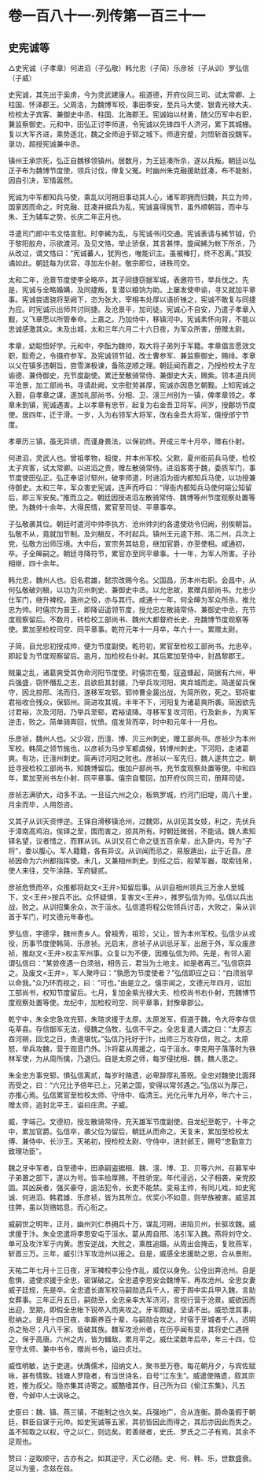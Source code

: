 # 卷一百八十一·列传第一百三十一

## 史宪诚等

△史宪诚（子孝章）何进滔（子弘敬）韩允忠（子简）乐彦祯（子从训）罗弘信（子威）

史宪诚，其先出于奚虏，今为灵武建康人。祖道德，开府仪同三司、试太常卿、上柱国、怀泽郡王。父周洛，为魏博军校，事田季安，至兵马大使、银青光禄大夫、检校太子宾客、兼御史中丞、柱国、北海郡王。宪诚始以材勇，随父历军中右职，兼监察御史。元和中，田弘正讨李师道，令宪诚以先锋四千人济河，累下其城栅。复以大军齐进，乘势逐北，魏之全师迫于郓之城下。师道穷蹙，刘悟斩首投魏军。录功，超授宪诚兼中丞。

镇州王承宗死，弘正自魏移领镇州。居数月，为王廷凑所杀，遂以兵叛。朝廷以弘正子布为魏博节度使，领兵讨伐，俾复父冤。时幽州朱克融援助廷凑，布不能制，因自引决，军情嚣然。

宪诚为中军都知兵马使，乘乱以河朔旧事动其人心，诸军即拥而归魏，共立为帅，国家因而命之。时克融、廷凑并据兵为乱，宪诚喜得旄节，虽外顺朝旨，而中与朱、王为辅车之势，长庆二年正月也。

寻遣司门郎中韦文恪宣慰。时李絺为乱，与宪诚书问交通。宪诚表请与絺节钺，仍于黎阳舣舟，示欲渡河。及见文恪，举止骄倨，其言甚悖。旋闻絺为帐下所杀，乃从改过，谓文恪曰：“宪诚蕃人，犹狗也，唯能识主。虽被棒打，终不忍离。”其狡谲如此。朝廷每为优容，寻加左仆射。敬宗即位，进秩司空。

太和二年，沧景节度使李全略卒，其子同捷窃据军城，表邀符节，举兵伐之。先是，宪诚与全略婚媾，及同捷叛，复潜以粮饷为助。上屡发使申谕，寻又就加平章事。宪诚尝遣骁将至阙下，恣为张大，宰相韦处厚以语折锉之，宪诚不敢复与同捷为应。时宪诚示出师共讨同捷。及沧景平，加司徒。宪诚心不自安，乃遣子孝章入觐，又飞章愿以所管奉命。上嘉之。乃加侍中，移镇河中。宪诚素怀向背，不能以忠诚感激其众。未及出城，太和三年六月二十六日夜，为军众所害，册赠太尉。

孝章，幼聪悟好学。元和中，李酝为魏帅，取大将子弟列于军籍。孝章倡言愿效文职，酝奇之，令摄府参军。及宪诚领节钺，改士曹参军、兼监察御史，赐绯。孝章以父在镇多违朝旨，尝雪涕极谏，备陈逆顺之理。朝廷闻而嘉之，乃授检校太子左谕德、兼侍御史，充节度副使。累迁至散骑常侍、兼御史大夫，赐紫。领本道兵同平沧景，加工部尚书。寻请赴阙，文宗慰劳甚厚，宪诚亦因恳乞朝觐。上知宪诚之入觐，自孝章之谋，遂加礼部尚书，分相、卫、澶三州别为一镇，俾孝章领之。孝章未到镇，宪诚遇害。上以孝章有忠节，起复为右金吾卫将军。间岁，授鄜坊节度使。居四年，迁于滑。一岁，入为右领军大将军，改右金吾大将军，俄授邠宁节度。

孝章历三镇，虽无异绩，而谨身畏法，以保初终。开成三年十月卒，赠右仆射。

何进滔，灵武人也。曾祖孝物，祖俊，并本州军校。父默，夏州衙前兵马使，检校太子宾客，试太常卿。以进滔之贵，赠左散骑常侍。进滔客寄于魏，委质军门，事节度使田弘正。弘正奉诏讨郓州，破李师道，时进滔为衙内都知兵马使，以功授兼侍御史。太和三年，军众害史宪诚，连声而呼曰：“得衙内都知兵马使何端公知留后，即三军安矣。”推而立之。朝廷因授进滔左散骑常侍、魏博等州节度观察处置等使。为魏帅十余年，大得民情，累官至司徒、平章事卒。

子弘敬袭其位。朝廷时遣河中帅李执方、沧州帅刘约各遣使劝令归阙，别俟朝旨。弘敬不从，竟就加节制。及刘稹反，不时起兵。镇州王元逵下邢、洺二州，兵次上党，弘敬方出师压境。大中后，宣宗务其姑息，继加官爵，亦至使相。咸通初，卒。子全皞嗣之。朝廷寻降符节，累官亦至同平章事。十一年，为军人所害。子孙相继，四十余年。

韩允忠，魏州人也。旧名君雄，懿宗改赐今名。父国昌，历本州右职。会昌中，从何弘敬破刘稹，以功为贝州刺史、兼御史中丞。以允忠故，累赠兵部尚书。允忠少仕军门，继升裨校。潞州之役，亦与其行。咸通十一年，何全皞为军众所杀，推允忠为帅。时僖宗为普王，即降诏遥领节度，授允忠左散骑常侍、兼御史中丞，充节度观察留后。不数月，转检校工部尚书、魏州大都督府长史、充魏博节度观察等使。累加至检校司空、同平章事。乾符元年十一月卒，年六十一。累赠太尉。

子简，自允忠初授戎帅，便为节度副使。乾符初，累官至检校工部尚书。允忠卒，即起复为节度观察留后。逾月，加检校右仆射。其后累加至侍中，封昌黎郡王。

贼巢之乱，诸葛爽受其伪命河阳节度使。时僖宗在蜀，寇盗蜂起，简据有六州，甲兵强盛，窃怀僭乱之志，且欲启其封疆，乃举兵攻河阳，爽弃城而走。简遂留兵保守，因北掠邢、洺而归，遂移军攻郓。郓帅曹全晸出战，为简所败，死之。郓将崔君裕收合残众，保郓州。简进攻其城，半年不下，河阳复为诸葛爽所袭。简因欲先讨君裕，次及河阳，乃举兵至郓，君裕请降。寻移军复攻河阳，行及新乡，为爽军逆击，败之。简单骑奔回，忧愤。疽发背而卒，时中和元年十一月也。

乐彦祯，魏州人也。父少寂，历澶、博、贝三州刺史，赠工部尚书。彦祯少为本州军校。韩简之领节旄也，以彦祯为马步军都虞候，转博州刺史。下河阳，走诸葛爽。有功，迁澶州刺史。简再讨河阳之败也。彦祯以一军先归，魏人遂共立之。朝廷寻授检校工部尚书，知魏博留后。俄加户部尚书，充节度观察处置等使。中和四年，累加至尚书左仆射、同平章事。僖宗自蜀回，加开府仪同三司，册拜司徒。

彦祯志满骄大，动多不法。一旦征六州之众，板筑罗城，约河门旧堤，周八十里，月余而毕，人用怨咨。

又其子从训天资悖逆。王铎自滑移镇沧州，过魏郊，从训见其女妓，利之，先伏兵于漳南高鸡泊，俟铎之至，围而害之，掠其所有。时朝廷微弱，不能诘。魏人素知铎名望，议者惜之，而罪从训。从训又召亡命之徒五百余辈，出入卧内，号为“子将”，委以腹心。军人籍籍，各有异议。从训闻而忌之，易服遁出，止于近县。彦祯因命为六州都指挥使。未几，又兼相州刺史。到任之后，般辇军器，取索钱帛，使人来往，交午涂路，军府疑贰。

彦祯危愤而卒，众推都将赵文<王弁>知留后事。从训自相州领兵三万余人至城下，文<王弁>按兵不出。众怀疑惧，复害文<王弁>，推罗弘信为帅。弘信以兵出战，败之。从训招集余众，次于洹水。弘信遣将程公佐领兵讨击，大败之，枭从训首于军门，时文德元年春也。

罗弘信，字德孚，魏州贵乡人。曾祖秀，祖珍，父让，皆为本州军校。弘信少从戎役，历事节度使韩简、乐彦祯。光启末，彦祯子从训忌牙军，出居于外，军众废彦祯，推赵文<王弁>权主军州事。众复以为不便，因推弘信为帅。先是，有邻人密谓弘信曰：“某尝夜遇一白须翁，相告云，君当为土地主。如是者再三。”弘信窃异之。及废文<王弁>，军人聚呼曰：“孰愿为节度使者？”弘信即应之曰：“白须翁早以命我。”众乃环而视之，曰：“可也。”由是立之。僖宗闻之，文德元年四月，诏加工部尚书，权知节度留后。七月，复加金紫光禄大夫、检校尚书右仆射，充魏博节度观察处置等使。龙纪中，加检校司空、同平章事，封豫章郡公。

乾宁中，朱全忠急攻兖郓，朱瑄求援于太原。太原发军，假道于魏，令大将李存信屯莘县。存信御军无法，侵魏之刍牧，弘信不平之。全忠复遣人谓之曰：“太原志吞河朔，回戈之日，贵道堪忧。”弘信乃托好于汴，出师三万攻存信，败之。太原怒，举兵攻魏，营于观音门外。汴将葛从周援之，屯于洹水。李克用子落落时为铁林军使，为从周所擒，乃退归。自是太原之师，每岁侵扰相、魏，魏人患之。

朱全忠方事兖郓，惧弘信离贰，每岁时赂遗，必卑辞厚礼答贶。全忠对魏使北面拜而受之，曰：“六兄比予倍年已上，兄弟之国，安得以常邻遇之。”弘信以为厚己，亦推心焉。弘信累官至检校太师、守侍中、临清王。光化元年九月卒，年六十三，赠太师，追封北平王，谥曰庄肃。子威。

威，字端己。文德初，授左散骑常侍，充天雄军节度副使。自龙纪至乾宁，十年之中，累加官爵。弘信卒，袭父位为留后，朝廷从而命之。天复末，累加至检校太傅、兼侍中、长沙王。天祐初，授检校太尉、守侍中，进封邺王，赐号“忠勤宣力致理功臣”。

魏之牙中军者，自至德中，田承嗣盗据相、魏、澶、博、卫、贝等六州，召募军中子弟置之部下，遂以为号。皆丰给厚赐，不胜骄宠。年代浸远，父子相袭，亲党胶固。其凶戾者，强买豪夺，逾法犯令，长吏不能禁。变易主帅，有同儿戏，如史宪诚、何进滔、韩君雄、乐彦祯，皆为其所立。优奖小不如意，则举族被害。威惩其往弊，虽以货赂姑息，而心衔之。

威嗣世之明年，正月，幽州刘仁恭拥兵十万，谋乱河朔，进陷贝州，长驱攻魏。威求援于汴。朱全忠遣将李思安屯于洹水。葛从周自邢、洺引军入魏。燕将刘守文、单可及攻汴军于内黄。思安逆战，大败之，乘胜追蹑。从周出会掩击，复败燕军，斩首三万。三年，威引汴军攻沧州以报之。自是，威感全忠援助之恩，合从景附。

天祐二年七月十三日夜，牙军裨校李公佺作乱，威仅以身免。公佺出奔沧州。自是愈惧，遣使求援于全忠，密谋破之。全忠遣李思安会魏博军，再攻沧州。全忠女妻威子廷规，先是卒。全忠遣长直军校马嗣勋选兵千人，密于舆中实兵甲入魏，言助女葬事。三年正月五日，嗣勋至，全忠亲率大军济河，言视行营于沧景。威欲因而出迎，至期，即假全忠帐下锐卒入而夹攻之。牙军颇疑，坚请不出。威恐泄其事，慰纳之。是月十四日夜，率厮养百十辈，与嗣勋合攻之。时宿于牙城者千人，迟明杀之殆尽；凡八千家，皆破其族。魏军攻沧州者，在历亭闻有变，其将史仁遇拥之，保于高唐。六州之内，皆为雠敌，累月平之。威仕梁数年后卒，年三十四，位至守太师、兼中书令，赠尚书令，谥曰贞壮。

威性明敏，达于吏道。伏膺儒术，招纳文人，聚书至万卷。每花朝月夕，与宾佐赋咏，甚有情致。钱塘人罗隐者，有当世诗名，自号“江东生”。威遣使赂遗，叙其宗姓，推为叔父。隐亦集其诗寄之。威酷嗜其作，目己所为曰《偷江东集》，凡五卷，今邺中人士讽咏之。

史臣曰：魏、镇、燕三镇，不能制之也久矣。兵强地广，合从连衡。爵命虽假于朝廷，群臣自谋于元帅。如史宪诚等五家，其初皆因此而得之，其后亦因此而失之。盖不知取之以权，守之以仁，则远矣。若善继者，史氏、罗氏之二子有焉，其余不足观也。

赞曰：逆取顺守，古亦有之。如其逆守，灭亡必随。史、何、韩、乐，世数盛衰。足以为鉴，念兹在兹。
